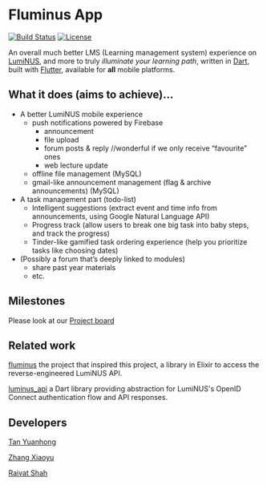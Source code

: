 # Fluminus App

[![Build Status](https://travis-ci.com/fluminus/fluminus_app.svg?branch=master)](https://travis-ci.com/fluminus/fluminus_app) [![License](https://img.shields.io/badge/license-Apache2-blue.svg)](https://github.com/fluminus/fluminus_app/blob/feature__refresh/LICENSE)

An overall much better LMS (Learning management system) experience on [LumiNUS](https://luminus.nus.edu.sg/), and more to truly *illuminate your learning path*, written in [Dart](https://dart.dev/), built with [Flutter](https://flutter.dev/), available for **all** mobile platforms.

## What it does (aims to achieve)...

* A better LumiNUS mobile experience
    * push notifications powered by Firebase
        * announcement
        * file upload
        * forum posts & reply  //wonderful if we only receive “favourite” ones
        * web lecture update
    * offline file management (MySQL)
    * gmail-like announcement management (flag & archive announcements) (MySQL)
* A task management part (todo-list)
    * Intelligent suggestions (extract event and time info from announcements, using Google Natural Language API)
    * Progress track (allow users to break one big task into baby steps, and track the progress)
    * Tinder-like gamified task ordering experience (help you prioritize tasks like choosing dates)
* (Possibly a forum that’s deeply linked to modules)
    * share past year materials
    * etc.

## Milestones

Please look at our [Project board](https://github.com/fluminus/fluminus_app/projects)

## Related work

[fluminus](https://github.com/indocomsoft/fluminus) the project that inspired this project, a library in Elixir to access the reverse-engineered LumiNUS API.

[luminus_api](https://github.com/fluminus/luminus_api) a Dart library providing abstraction for LumiNUS's OpenID Connect authentication flow and API responses.

## Developers

[Tan Yuanhong](https://github.com/le0tan)

[Zhang Xiaoyu](https://github.com/ZhangHuafan)

[Raivat Shah](https://github.com/raivatshah)